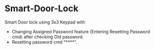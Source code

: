 # Smart-Door-Lock
Smart Door lock using 3x3 Keypad with
- Changing Assigned Password feature (Entering Resetting Password cmd) after checking Old password.
- Resetting password cmd "****".
